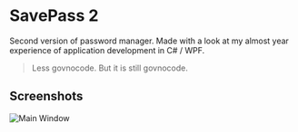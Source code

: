 # SavePass 2

Second version of password manager.
Made with a look at my almost year experience of application development in C# / WPF.

> Less govnocode. But it is still govnocode.

## Screenshots

![Main Window](https://i.imgur.com/dqfBfmL.png)
